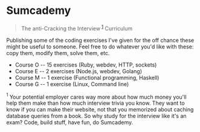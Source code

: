 # Sumcademy

> The anti-Cracking the Interview<sup> [1](#cracking)</sup> Curriculum

Publishing some of the coding exercises I've given for the off chance these
might be useful to someone. Feel free to do whatever you'd like with these: copy
them, modify them, solve them, etc.

- Course O -- 15 exercises (Ruby, webdev, HTTP, sockets)
- Course E -- 2 exercises (Node.js, webdev, Golang)
- Course M -- 1 exercise (Functional programming, Haskell)
- Course G -- 1 exercise (Linux, Command line)

<a name="cracking"><sup>1</sup></a> Your potential employer cares way more about
how much money you'll help them make than how much interview trivia you know.
They want to know if you can make their website, not that you memorized about
caching database queries from a book. So why study for the interview like it's
an exam? Code, build stuff, have fun, do Sumcademy.
